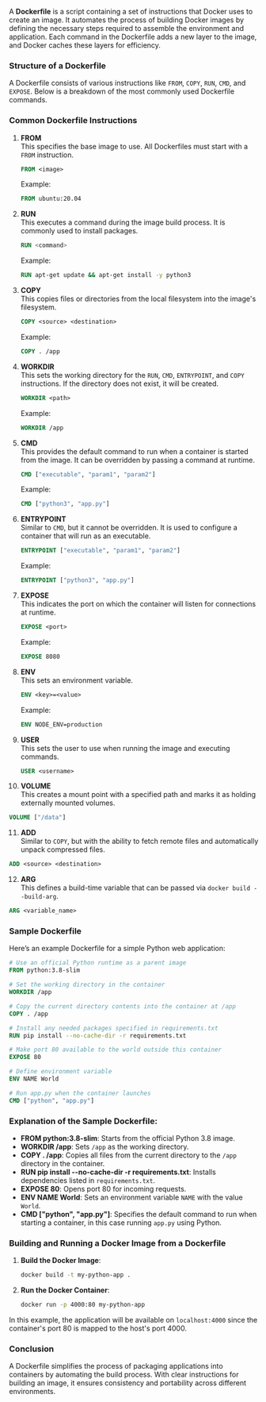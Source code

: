 A **Dockerfile** is a script containing a set of instructions that Docker uses to create an image. It automates the process of building Docker images by defining the necessary steps required to assemble the environment and application. Each command in the Dockerfile adds a new layer to the image, and Docker caches these layers for efficiency.

### Structure of a Dockerfile

A Dockerfile consists of various instructions like `FROM`, `COPY`, `RUN`, `CMD`, and `EXPOSE`. Below is a breakdown of the most commonly used Dockerfile commands.

### Common Dockerfile Instructions

1. **FROM**  
   This specifies the base image to use. All Dockerfiles must start with a `FROM` instruction.
   ```Dockerfile
   FROM <image>
   ```
   Example:
   ```Dockerfile
   FROM ubuntu:20.04
   ```

2. **RUN**  
   This executes a command during the image build process. It is commonly used to install packages.
   ```Dockerfile
   RUN <command>
   ```
   Example:
   ```Dockerfile
   RUN apt-get update && apt-get install -y python3
   ```

3. **COPY**  
   This copies files or directories from the local filesystem into the image's filesystem.
   ```Dockerfile
   COPY <source> <destination>
   ```
   Example:
   ```Dockerfile
   COPY . /app
   ```

4. **WORKDIR**  
   This sets the working directory for the `RUN`, `CMD`, `ENTRYPOINT`, and `COPY` instructions. If the directory does not exist, it will be created.
   ```Dockerfile
   WORKDIR <path>
   ```
   Example:
   ```Dockerfile
   WORKDIR /app
   ```

5. **CMD**  
   This provides the default command to run when a container is started from the image. It can be overridden by passing a command at runtime.
   ```Dockerfile
   CMD ["executable", "param1", "param2"]
   ```
   Example:
   ```Dockerfile
   CMD ["python3", "app.py"]
   ```

6. **ENTRYPOINT**  
   Similar to `CMD`, but it cannot be overridden. It is used to configure a container that will run as an executable.
   ```Dockerfile
   ENTRYPOINT ["executable", "param1", "param2"]
   ```
   Example:
   ```Dockerfile
   ENTRYPOINT ["python3", "app.py"]
   ```

7. **EXPOSE**  
   This indicates the port on which the container will listen for connections at runtime.
   ```Dockerfile
   EXPOSE <port>
   ```
   Example:
   ```Dockerfile
   EXPOSE 8080
   ```

8. **ENV**  
   This sets an environment variable.
   ```Dockerfile
   ENV <key>=<value>
   ```
   Example:
   ```Dockerfile
   ENV NODE_ENV=production
   ```

9. **USER**  
   This sets the user to use when running the image and executing commands.
   ```Dockerfile
   USER <username>
   ```

10. **VOLUME**  
   This creates a mount point with a specified path and marks it as holding externally mounted volumes.
   ```Dockerfile
   VOLUME ["/data"]
   ```

11. **ADD**  
   Similar to `COPY`, but with the ability to fetch remote files and automatically unpack compressed files.
   ```Dockerfile
   ADD <source> <destination>
   ```

12. **ARG**  
   This defines a build-time variable that can be passed via `docker build --build-arg`.
   ```Dockerfile
   ARG <variable_name>
   ```

### Sample Dockerfile

Here’s an example Dockerfile for a simple Python web application:

```Dockerfile
# Use an official Python runtime as a parent image
FROM python:3.8-slim

# Set the working directory in the container
WORKDIR /app

# Copy the current directory contents into the container at /app
COPY . /app

# Install any needed packages specified in requirements.txt
RUN pip install --no-cache-dir -r requirements.txt

# Make port 80 available to the world outside this container
EXPOSE 80

# Define environment variable
ENV NAME World

# Run app.py when the container launches
CMD ["python", "app.py"]
```

### Explanation of the Sample Dockerfile:
- **FROM python:3.8-slim**: Starts from the official Python 3.8 image.
- **WORKDIR /app**: Sets `/app` as the working directory.
- **COPY . /app**: Copies all files from the current directory to the `/app` directory in the container.
- **RUN pip install --no-cache-dir -r requirements.txt**: Installs dependencies listed in `requirements.txt`.
- **EXPOSE 80**: Opens port 80 for incoming requests.
- **ENV NAME World**: Sets an environment variable `NAME` with the value `World`.
- **CMD ["python", "app.py"]**: Specifies the default command to run when starting a container, in this case running `app.py` using Python.

### Building and Running a Docker Image from a Dockerfile

1. **Build the Docker Image**:
   ```bash
   docker build -t my-python-app .
   ```

2. **Run the Docker Container**:
   ```bash
   docker run -p 4000:80 my-python-app
   ```

In this example, the application will be available on `localhost:4000` since the container's port 80 is mapped to the host's port 4000.

### Conclusion
A Dockerfile simplifies the process of packaging applications into containers by automating the build process. With clear instructions for building an image, it ensures consistency and portability across different environments.
